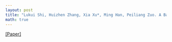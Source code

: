 ```yaml
---
layout: post
title: "Lukui Shi, Huizhen Zhang, Xia Xu*, Ming Han, Peiliang Zuo. A Balanced Social LSTM for PM2.5 Concentration Prediction Based on Local Spatiotemporal Correlation, Chemosphere, vol. 291, no. 3, 133124, 2022."
math: true
---
```

[[Paper]](https://doi.org/10.1016/j.chemosphere.2021.133124) 
